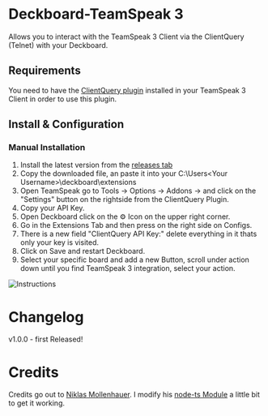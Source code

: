 # Deckboard-TeamSpeak 3
Allows you to interact with the TeamSpeak 3 Client via the ClientQuery (Telnet) with your Deckboard.

## Requirements
You need to have the [ClientQuery plugin](https://www.myteamspeak.com/addons/943dd816-7ef2-48d7-82b8-d60c3b9b10b3) installed in your TeamSpeak 3 Client in order to use this plugin.
## Install & Configuration 



### Manual Installation
1. Install the latest version from the [releases tab](https://github.com/Smallinger/deckboard-teamspeak3/releases)
2. Copy the downloaded file, an paste it into your C:\Users\<Your Username>\deckboard\extensions
3. Open TeamSpeak go to Tools -> Options -> Addons -> and click on the "Settings" button on the rightside from the ClientQuery Plugin.
4. Copy your API Key.
5. Open Deckboard click on the ⚙ Icon on the upper right corner.
6. Go in the Extensions Tab and then press on the right side on Configs.
7. There is a new field "ClientQuery API Key:" delete everything in it thats only your key is visited.
8. Click on Save and restart Deckboard.
9. Select your specific board and add a new Button, scroll under action down until you find TeamSpeak 3 integration, select your action.

![Instructions](https://raw.githubusercontent.com/Smallinger/deckboard-teamspeak3/main/installtion.gif)

# Changelog

v1.0.0 - first Released!

# Credits

Credits go out to [Niklas Mollenhauer](https://github.com/nikeee). I modify his [node-ts Module](https://github.com/nikeee/node-ts) a little bit to get it working.
